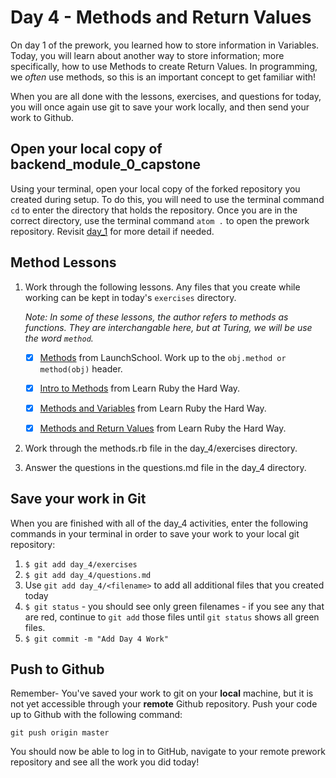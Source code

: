 # Day 4 - Methods and Return Values

On day 1 of the prework, you learned how to store information in Variables. Today, you will learn about another way to store information; more specifically, how to use Methods to create Return Values.  In programming, we _often_ use methods, so this is an important concept to get familiar with!

When you are all done with the lessons, exercises, and questions for today, you will once again use git to save your work locally, and then send your work to Github.

## Open your local copy of backend_module_0_capstone

Using your terminal, open your local copy of the forked repository you created during setup.  To do this, you will need to use the terminal command `cd` to enter the directory that holds the repository. Once you are in the correct directory, use the terminal command `atom .` to open the prework repository. Revisit [day_1](../day_1) for more detail if needed.

## Method Lessons

1. Work through the following lessons. Any files that you create while working can be kept in today's `exercises` directory.

    _*Note*: In some of these lessons, the author refers to methods as functions. They are interchangable here, but at Turing, we will be use the word `method`._

    - [x] [Methods](https://launchschool.com/books/ruby/read/methods) from LaunchSchool. Work up to the `obj.method or method(obj)` header.

    - [x] [Intro to Methods](https://learnrubythehardway.org/book/ex18.html) from Learn Ruby the Hard Way.

    - [x] [Methods and Variables](https://learnrubythehardway.org/book/ex19.html) from Learn Ruby the Hard Way.

    - [x] [Methods and Return Values](https://learnrubythehardway.org/book/ex21.html) from Learn Ruby the Hard Way.

1. Work through the methods.rb file in the day_4/exercises directory.

1. Answer the questions in the questions.md file in the day_4 directory.

## Save your work in Git

When you are finished with all of the day_4 activities, enter the following commands in your terminal in order to save your work to your local git repository:

1. `$ git add day_4/exercises`
1. `$ git add day_4/questions.md`
1. Use `git add day_4/<filename>` to add all additional files that you created today
1. `$ git status` - you should see only green filenames - if you see any that are red, continue to `git add` those files until `git status` shows all green files.
1. `$ git commit -m "Add Day 4 Work"`

## Push to Github

Remember- You've saved your work to git on your **local** machine, but it is not yet accessible through your **remote** Github repository. Push your code up to Github with the following command:

```
git push origin master
```

You should now be able to log in to GitHub, navigate to your remote prework repository and see all the work you did today!
